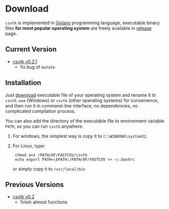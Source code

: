 # Download

`csvtk` is implemented in [Golang](https://golang.org/) programming language,
 executable binary files **for most popular operating system** are freely available
  in [release](https://github.com/shenwei356/csvtk/releases) page.

## Current Version

- [csvtk v0.2.1](https://github.com/shenwei356/csvtk/releases/tag/v0.2.1)
    - fix bug of `mutate`

## Installation

Just [download](https://github.com/shenwei356/csvtk/releases) executable file
 of your operating system and rename it to `csvtk.exe` (Windows) or
 `csvtk` (other operating systems) for convenience,
 and then run it in command-line interface, no dependencies,
 no complicated compilation process.

You can also add the directory of the executable file to environment variable
`PATH`, so you can run `csvtk` anywhere.

1. For windows, the simplest way is copy it to `C:\WINDOWS\system32`.

2. For Linux, type:

        chmod a+x /PATH/OF/FASTCOV/csvtk
        echo export PATH=\$PATH:/PATH/OF/FASTCOV >> ~/.bashrc

    or simply copy it to `/usr/local/bin`

## Previous Versions

- [csvtk v0.2](https://github.com/shenwei356/csvtk/releases/tag/v0.2)
    - finish almost functions
